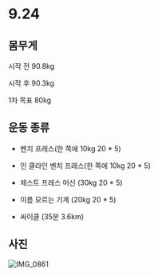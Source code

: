 # 9.24 

## 몸무게

시작 전 90.8kg

시작 후 90.3kg

1차 목표 80kg



## 운동 종류

* 벤치 프레스(한 쪽에 10kg 20 * 5) 

* 인 클라인 벤치 프래스(한 쪽에 10kg 20 * 5)

* 체스트 프레스 머신 (30kg 20 * 5)

* 이름 모르는 기계 (20kg 20 * 5)

* 싸이클 (35분 3.6km)

  

## 사진

![IMG_0861](https://user-images.githubusercontent.com/48466830/94108522-6c9e4b80-fe7a-11ea-9cb4-68d3431169c1.JPG)